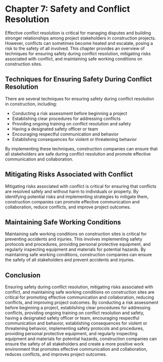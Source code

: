 Chapter 7: Safety and Conflict Resolution
=========================================

Effective conflict resolution is critical for managing disputes and building stronger relationships among project stakeholders in construction projects. However, conflicts can sometimes become heated and escalate, posing a risk to the safety of all involved. This chapter provides an overview of techniques for ensuring safety during conflict resolution, mitigating risks associated with conflict, and maintaining safe working conditions on construction sites.

Techniques for Ensuring Safety During Conflict Resolution
---------------------------------------------------------

There are several techniques for ensuring safety during conflict resolution in construction, including:

* Conducting a risk assessment before beginning a project
* Establishing clear procedures for addressing conflicts
* Providing ongoing training on conflict resolution and safety
* Having a designated safety officer or team
* Encouraging respectful communication and behavior
* Establishing consequences for violent or threatening behavior

By implementing these techniques, construction companies can ensure that all stakeholders are safe during conflict resolution and promote effective communication and collaboration.

Mitigating Risks Associated with Conflict
-----------------------------------------

Mitigating risks associated with conflict is critical for ensuring that conflicts are resolved safely and without harm to individuals or property. By identifying potential risks and implementing strategies to mitigate them, construction companies can promote effective communication and collaboration, reduce conflicts, and improve project outcomes.

Maintaining Safe Working Conditions
-----------------------------------

Maintaining safe working conditions on construction sites is critical for preventing accidents and injuries. This involves implementing safety protocols and procedures, providing personal protective equipment, and regularly inspecting equipment and materials for potential hazards. By maintaining safe working conditions, construction companies can ensure the safety of all stakeholders and prevent accidents and injuries.

Conclusion
----------

Ensuring safety during conflict resolution, mitigating risks associated with conflict, and maintaining safe working conditions on construction sites are critical for promoting effective communication and collaboration, reducing conflicts, and improving project outcomes. By conducting a risk assessment before beginning a project, establishing clear procedures for addressing conflicts, providing ongoing training on conflict resolution and safety, having a designated safety officer or team, encouraging respectful communication and behavior, establishing consequences for violent or threatening behavior, implementing safety protocols and procedures, providing personal protective equipment, and regularly inspecting equipment and materials for potential hazards, construction companies can ensure the safety of all stakeholders and create a more positive work environment that promotes effective communication and collaboration, reduces conflicts, and improves project outcomes.


